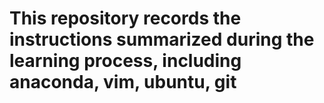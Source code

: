 # This repository records the instructions summarized during the learning process, including anaconda, vim, ubuntu, git

